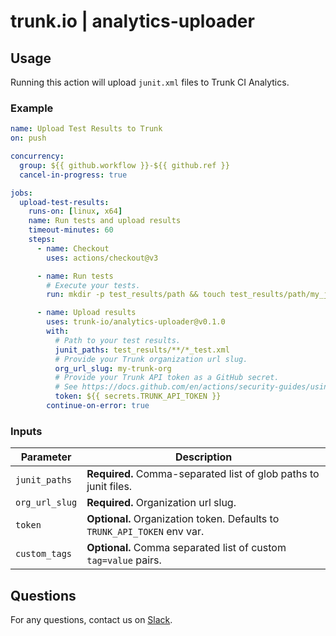# trunk.io | analytics-uploader

## Usage

Running this action will upload `junit.xml` files to Trunk CI Analytics.

### Example

```yaml
name: Upload Test Results to Trunk
on: push

concurrency:
  group: ${{ github.workflow }}-${{ github.ref }}
  cancel-in-progress: true

jobs:
  upload-test-results:
    runs-on: [linux, x64]
    name: Run tests and upload results
    timeout-minutes: 60
    steps:
      - name: Checkout
        uses: actions/checkout@v3

      - name: Run tests
        # Execute your tests.
        run: mkdir -p test_results/path && touch test_results/path/my_junit_report_test.xml

      - name: Upload results
        uses: trunk-io/analytics-uploader@v0.1.0
        with:
          # Path to your test results.
          junit_paths: test_results/**/*_test.xml
          # Provide your Trunk organization url slug.
          org_url_slug: my-trunk-org
          # Provide your Trunk API token as a GitHub secret.
          # See https://docs.github.com/en/actions/security-guides/using-secrets-in-github-actions.
          token: ${{ secrets.TRUNK_API_TOKEN }}
        continue-on-error: true
```

### Inputs

| Parameter      | Description                                                              |
| -------------- | ------------------------------------------------------------------------ |
| `junit_paths`  | **Required.** Comma-separated list of glob paths to junit files.         |
| `org_url_slug` | **Required.** Organization url slug.                                     |
| `token`        | **Optional.** Organization token. Defaults to `TRUNK_API_TOKEN` env var. |
| `custom_tags`  | **Optional.** Comma separated list of custom `tag=value` pairs.          |

## Questions

For any questions, contact us on [Slack](https://slack.trunk.io/).
